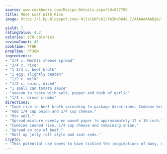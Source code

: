 ```yaml
---
source: www.cookbooks.com/Recipe-Details.aspx?id=877709
title: Meat Loaf With Rice
image: https://1.bp.blogspot.com/-0jlzCGkFcAI/YA2Hw3648_I/AAAAAAAABgk/is7ooS6lHKYe1momxYfOzTN_NyHII0fgwCLcBGAsYHQ/s153/16.png

yield: 7
ratingValue: 4.2
calories: 170 calories
reviewCount: 43
cookTime: PT0H
prepTime: PT36M
ingredients:
- "3/4 c. Merkts cheese spread"
- "3/4 c. rice"
- "1 2/3 c. beef broth"
- "1 egg, slightly beaten"
- "1/2 c. milk"
- "1/2 c. onion, diced"
- "1 small can tomato sauce"
- "season to taste with salt, pepper and dash of garlic"
- "1/4 c. bread crumbs"
directions:
- "Cook rice in beef broth according to package directions. Combine bread crumbs, milk, egg and seasoning."
- "Add 1/4 cup onion and 1/4 cup cheese."
- "Mix well."
- "Spread mixture evenly on waxed paper to approximately 12 x 10-inch."
- "Combine cooked rice, 1/4 cup cheese and remaining onion."
- "Spread on top of beef."
- "Roll up jelly roll style and seal ends."
crypto:
- "This potential use seems to have tickled the imaginations of many, many bitcoin fanciers."
---
```

